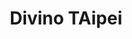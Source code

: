 ---
title: "Divino TAipei"
description: "Divino TAipei"
layout: shop
keywords:
  - 美食競賽
  - 台灣美食
  - 美食精選
datePublished: "2025-06-30"
dateModified: "2025-07-06"
city: "台北市"
district: "大安區"
address: "台北市大安區安和路二段71巷15號"
phone: "0227322552"
geo: "25.02998519193155, 121.55300477385548"
google_map: "https://maps.app.goo.gl/CLmouZAxttfTHeXbA"
footinder: "https://footinder.com.tw/%E5%8F%B0%E5%8C%97%E5%B8%82%E5%A4%A7%E5%AE%89%E5%8D%80/47916/"
official: "https://www.divinorestaurants.tw/"
award:
  - name: "500盤"
    year: "2024"
    entries:
      - dishes:
          - "Carbonara"
          - "帶骨小羔羊排"

---